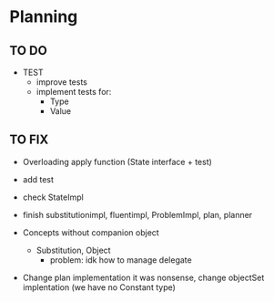 # Planning


## TO DO
- TEST
  - improve tests
  - implement tests for:
    - Type
    - Value

## TO FIX
- Overloading apply function (State interface + test)
- add test

- check StateImpl
- finish substitutionimpl, fluentimpl, ProblemImpl, plan, planner
- Concepts without companion object
  - Substitution, Object
    - problem: idk how to manage delegate 
- Change plan implementation it was nonsense, change objectSet implentation (we have no Constant type)